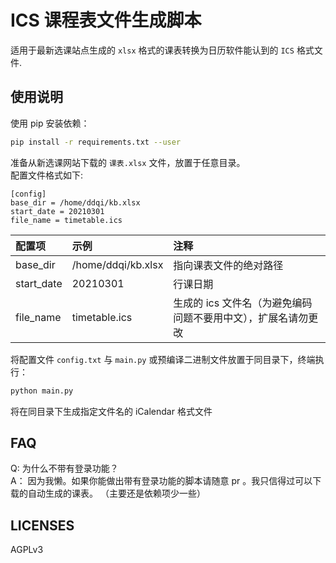 # ICS 课程表文件生成脚本
适用于最新选课站点生成的 `xlsx` 格式的课表转换为日历软件能认到的 `ICS` 格式文件.
## 使用说明
使用 pip 安装依赖：
```bash
pip install -r requirements.txt --user
```
准备从新选课网站下载的 `课表.xlsx` 文件，放置于任意目录。</br>
配置文件格式如下:
```editorconfig
[config]
base_dir = /home/ddqi/kb.xlsx
start_date = 20210301
file_name = timetable.ics
```

|配置项|示例|注释|
|:-|:--|:--|
|base_dir|/home/ddqi/kb.xlsx|指向课表文件的绝对路径|
|start_date|20210301|行课日期|
|file_name|timetable.ics|生成的 ics 文件名（为避免编码问题不要用中文），扩展名请勿更改|

将配置文件 `config.txt` 与 `main.py` 或预编译二进制文件放置于同目录下，终端执行：
```bash
python main.py
```
将在同目录下生成指定文件名的 iCalendar 格式文件


## FAQ
Q: 为什么不带有登录功能？</br>
A： 因为我懒。如果你能做出带有登录功能的脚本请随意 pr 。我只信得过可以下载的自动生成的课表。
（主要还是依赖项少一些）

## LICENSES
AGPLv3